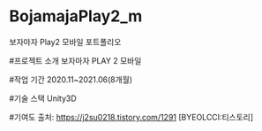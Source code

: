 # BojamajaPlay2_m

보자마자 Play2 모바일 포트폴리오

#프로젝트 소개
보자마자 PLAY 2 모바일

#작업 기간
2020.11~2021.06(8개월)

#기술 스택
Unity3D

#기여도
출처: https://j2su0218.tistory.com/1291 [BYEOLCCI:티스토리]
